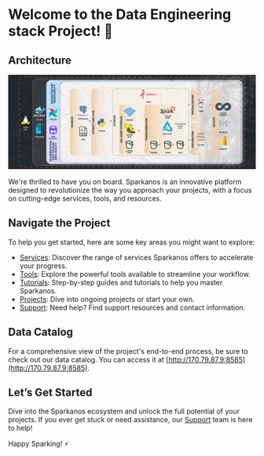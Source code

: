 # Welcome to the Data Engineering stack Project! 🎉

## Architecture
![image](assets/architecture.png)

We're thrilled to have you on board. Sparkanos is an innovative platform designed to revolutionize the way you approach your projects, with a focus on cutting-edge services, tools, and resources.

## Navigate the Project

To help you get started, here are some key areas you might want to explore:

- [Services](http://170.79.87.9:8005/services/): Discover the range of services Sparkanos offers to accelerate your progress.
- [Tools](http://170.79.87.9:8005/tools/): Explore the powerful tools available to streamline your workflow.
- [Tutorials](http://170.79.87.9:8005/tutorials/): Step-by-step guides and tutorials to help you master Sparkanos.
- [Projects](http://170.79.87.9:8005/projects/adventureworks/): Dive into ongoing projects or start your own.
- [Support](http://170.79.87.9:8005/support/): Need help? Find support resources and contact information.

## Data Catalog

For a comprehensive view of the project's end-to-end process, be sure to check out our data catalog. You can access it at [http://170.79.87.9:8585](http://170.79.87.9:8585).

## Let’s Get Started

Dive into the Sparkanos ecosystem and unlock the full potential of your projects. If you ever get stuck or need assistance, our [Support](http://170.79.87.9:8005/support/) team is here to help!

Happy Sparking! ⚡
